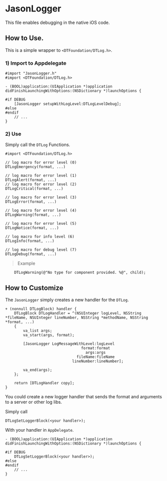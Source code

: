 # JasonLogger

This file enables debugging in the native iOS code.

## How to Use.

This is a simple wrapper to `<DTFoundation/DTLog.h>`.

### 1) Import to Appdelegate

```objc
#import "JasonLogger.h"
#import <DTFoundation/DTLog.h>
```

```objc
- (BOOL)application:(UIApplication *)application didFinishLaunchingWithOptions:(NSDictionary *)launchOptions {
    
#if DEBUG
    [JasonLogger setupWithLogLevel:DTLogLevelDebug];
#else
#endif
    // ...
}
```

### 2) Use

Simply call the `DTLog` Functions.

```objc
#import <DTFoundation/DTLog.h>

// log macro for error level (0)
DTLogEmergency(format, ...)

// log macro for error level (1)
DTLogAlert(format, ...)
// log macro for error level (2)
DTLogCritical(format, ...)

// log macro for error level (3)
DTLogError(format, ...)

// log macro for error level (4)
DTLogWarning(format, ...)

// log macro for error level (5)
DTLogNotice(format, ...)

// log macro for info level (6)
DTLogInfo(format, ...)

// log macro for debug level (7)
DTLogDebug(format, ...)
```

> Example

```objc
    DTLogWarning(@"No type for component provided. %@", child);
```

## How to Customize

The `JasonLogger` simply creates a new handler for the `DTLog`.

```objc
+ (nonnull DTLogBlock) handler {
    DTLogBlock DTLogHandler = ^(NSUInteger logLevel, NSString *fileName, NSUInteger lineNumber, NSString *methodName, NSString *format, ...)
    {
        va_list args;
        va_start(args, format);
        
        [JasonLogger LogMessageWithLevel:logLevel
                                  format:format
                                    args:args
                                fileName:fileName
                              lineNumber:lineNumber];
        
        va_end(args);
    };
    
    return [DTLogHandler copy];
}
```

You could create a new logger handler that sends the format and arguments
to a server or other log libs.

Simply call

```objc
DTLogSetLoggerBlock(<your handler>);
```

With your handler in `AppDelegate`.

```objc
- (BOOL)application:(UIApplication *)application didFinishLaunchingWithOptions:(NSDictionary *)launchOptions {
    
#if DEBUG
    DTLogSetLoggerBlock(<your handler>);
#else
#endif
    // ...
}
```
